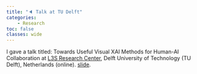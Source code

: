```yaml
---
title: "🔈 Talk at TU Delft"
categories: 
    - Research
toc: false
classes: wide
---
```


I gave a talk titled: Towards Useful Visual XAI Methods for Human-AI Collaboration at [L3S Research Center](https://www.l3s.de/en), Delft University of Technology (TU Delft), Netherlands (online). 
[slide](https://docs.google.com/presentation/d/1nd48vMiQ7L8kukue74XGTeQS9zvDPxELDGMy54VmcQA/edit?usp=sharing).